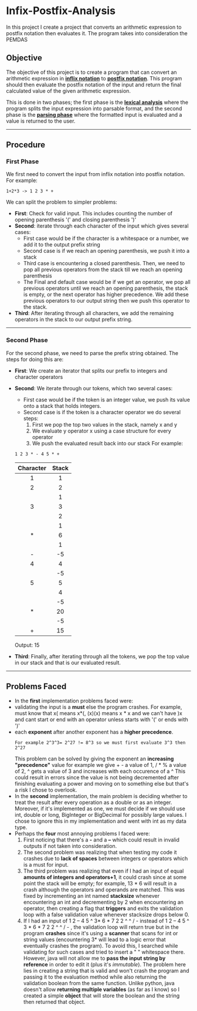 # Infix-Postfix-Analysis

In this project I create a project that converts an arithmetic expression to postfix notation then evaluates it. The program takes into consideration the PEMDAS

## Objective
The objective of this project is to create a program that can convert an arithmetic expression in [**inflix notation**](https://www.tutorialspoint.com/data_structures_algorithms/expression_parsing.htm) to [**postfix notation**](https://www.tutorialspoint.com/data_structures_algorithms/expression_parsing.htm). This program should then evaluate the postfix notation of the input and return the final calculated value of the given arithmetic expression.

This is done in two phases; the first phase is the [**lexical analysis**](https://en.wikipedia.org/wiki/Lexical_analysis) where the program splits the input expression into parsable format, and the second phase is the [**parsing phase**](https://en.wikipedia.org/wiki/Parsing#Computer_languages) where the formatted input is evaluated and a value is returned to the user.

----
## Procedure

### First Phase
We first need to convert the input from inflix notation into postfix notation.
For example:
```
1+2*3 -> 1 2 3 * +
```
We can split the problem to simpler problems:
* **First**: Check for valid input. This includes counting the number of opening parenthesis '(' and closing parenthesis ')'
* **Second**: iterate through each character of the input which gives several cases:
  * First case would be if the character is a whitespace or a number, we add it to the output prefix string
  * Second case is if we reach an opening parenthesis, we push it into a stack
  * Third case is encountering a closed parenthesis. Then, we need to pop all previous operators from the stack till we reach an opening parenthesis
  * The Final and default case would be if we get an operator, we pop all previous operators until we reach an opening parenthesis, the stack is empty, or the next operator has higher precedence. We add these previous operators to our output string then we push this operator to the stack.
* **Third**: After iterating through all characters, we add the remaining operators in the stack to our output prefix string.
----
### Second Phase
For the second phase, we need to parse the prefix string obtained.
The steps for doing this are:
* **First**: We create an iterator that splits our prefix to integers and character operators
* **Second**: We iterate through our tokens, which two several cases:
  * First case would be if the token is an integer value, we push its value onto a stack that holds integers.
  * Second case is if the token is a character operator we do several steps:
    1. First we pop the top two values in the stack, namely x and y
    2. We evaluate y operator x using a case structure for every operator
    3. We push the evaluated result back into our stack
   For example:
   ```
   1 2 3 * - 4 5 * +    
   ```
   Character | Stack
   :----------:|:------:
   1|1
   2|2
   []() |1
   3|3
    []()|2
    []()|1
   *|6
   []()|1
   -|-5
   4|4
   []()|-5
   5|5
   []()|4
   []()|-5
   *|20
   []()|-5
   +|15
   
   Output: 15
   
* **Third**: Finally, after iterating through all the tokens, we pop the top value in our stack and that is our evaluated result.
----
## Problems Faced
* In the **first** implementation problems faced were:
 * validating the input is a **must** else the program crashes. For example, must know that x( means x*(, (x)(x) means x * x and we can't have )x and cant start or end with an operator unless starts with '(' or ends with ')'
 * each **exponent** after another exponent has a **higher precedence**. 
   ```
   For example 2^3^3= 2^27 != 8^3 so we must first evaluate 3^3 then 2^27
   ```
   This problem can be solved by giving the exponent an **increasing "precedence"** value for example we give + - a value of 1, 
   / * % a value of 2, ^ gets a value of 3 and increases with each occurence of a ^
   This could result in errors since the value is not being decremented after finishing evaluating a power and moving on to something
   else but that's a risk I chose to overlook.
* In the **second** implementation, the main problem is deciding whether to treat the result after every operation as a double or as an
  integer. Moreover, if it's implemented as one, we must decide if we should use int, double or long, BigInteger or BigDecimal for
  possibly large values. I chose to ignore this in my implementation and went with int as my data type.
* Perhaps the **four** most annoying problems I faced were:
  1. First noticing that there's a **-** and a **–** which could result in invalid outputs if
  not taken into consideration. 
  2. The second problem was realizing that when testing my code it crashes due to **lack of spaces** between
  integers or operators which is a must for input. 
  3. The third problem was realizing that even if I had an input of equal **amounts of integers and operators+1**, it could crash since at
    some point the stack will be empty; for example, 13 * 6 will result in a crash although the
    operators and operands are matched. This was fixed by incrementing an int named **stacksize** whenever encountering an int and
    decrementing by 2 when encountering an operator, then creating a flag that **triggers** and exits the validation loop with a false
    validation value whenever stacksize drops below 0.
  4. If I had an input of 1 2 – 4 5 ^ 3* 6 * 7 2 2 ^ ^ / - instead of 1 2 – 4 5 ^ 3 * 6 * 7 2 2 ^ ^ / - , the validation loop will return true but in the program **crashes** since it's using a **scanner** that scans for int or string values (encountering 3* will lead to a logic error that eventually crashes the program). To avoid this, I searched while validating for such cases and tried to insert a 
  " " whitespace there. However, java will not allow me to **pass the input string by reference** in order to edit it (plus it's *immutable*). The problem here lies in creating a string that is valid and won't crash the program and passing it to the evaluation method while also returning the validation boolean from the same function. Unlike python, java doesn't allow **returning multiple variables** (as far as I know) so I created a simple **object** that will store the boolean and the string then returned that object.
